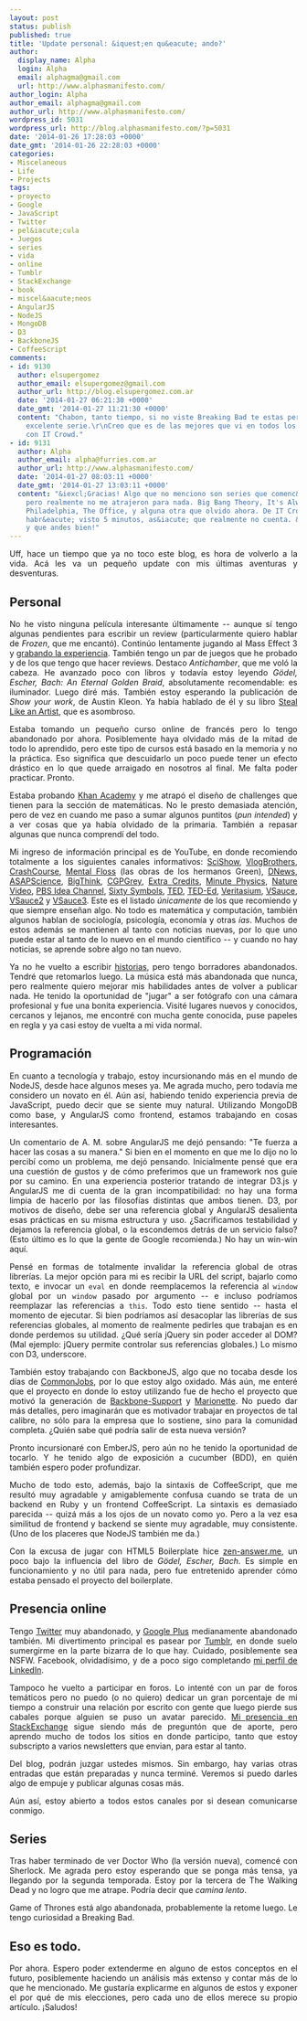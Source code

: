 ```yaml
---
layout: post
status: publish
published: true
title: 'Update personal: &iquest;en qu&eacute; ando?'
author:
  display_name: Alpha
  login: Alpha
  email: alphagma@gmail.com
  url: http://www.alphasmanifesto.com/
author_login: Alpha
author_email: alphagma@gmail.com
author_url: http://www.alphasmanifesto.com/
wordpress_id: 5031
wordpress_url: http://blog.alphasmanifesto.com/?p=5031
date: '2014-01-26 17:28:03 +0000'
date_gmt: '2014-01-26 22:28:03 +0000'
categories:
- Miscelaneous
- Life
- Projects
tags:
- proyecto
- Google
- JavaScript
- Twitter
- pel&iacute;cula
- Juegos
- series
- vida
- online
- Tumblr
- StackExchange
- book
- miscel&aacute;neos
- AngularJS
- NodeJS
- MongoDB
- D3
- BackboneJS
- CoffeeScript
comments:
- id: 9130
  author: elsupergomez
  author_email: elsupergomez@gmail.com
  author_url: http://blog.elsupergomez.com.ar
  date: '2014-01-27 06:21:30 +0000'
  date_gmt: '2014-01-27 11:21:30 +0000'
  content: "Chabon, tanto tiempo, si no viste Breaking Bad te estas perdiendo una
    excelente serie.\r\nCreo que es de las mejores que vi en todos los tiempos junto
    con IT Crowd."
- id: 9131
  author: Alpha
  author_email: alpha@furries.com.ar
  author_url: http://www.alphasmanifesto.com/
  date: '2014-01-27 08:03:11 +0000'
  date_gmt: '2014-01-27 13:03:11 +0000'
  content: "&iexcl;Gracias! Algo que no menciono son series que comenc&eacute; a ver
    pero realmente no me atrajeron para nada. Big Bang Theory, It's Always Sunny in
    Philadelphia, The Office, y alguna otra que olvido ahora. De IT Crowd s&oacute;lo
    habr&eacute; visto 5 minutos, as&iacute; que realmente no cuenta. &iexcl;Saludos,
    y que andes bien!"
---
```

<p style="text-align: justify;">Uff, hace un tiempo que ya no toco este blog, es hora de volverlo a la vida.&nbsp;Ac&aacute; les va un peque&ntilde;o update con mis &uacute;ltimas aventuras y desventuras.</p>
<p><!--more--></p>
<h2>Personal</h2>
<p style="text-align: justify;">No he visto ninguna pel&iacute;cula interesante &uacute;ltimamente -- aunque s&iacute; tengo algunas pendientes para escribir un review (particularmente quiero hablar de <em>Frozen</em>, que me encant&oacute;). Contin&uacute;o lentamente jugando al Mass Effect 3 y <a href="http://www.youtube.com/playlist?list=PLpUgYwld3sQGUilYiZZys3eHbbqT_mgLE">grabando la experiencia</a>. Tambi&eacute;n tengo un par de juegos que he probado y de los que tengo que hacer reviews. Destaco <em>Antichamber</em>, que me vol&oacute; la cabeza. He avanzado poco con libros y todav&iacute;a estoy leyendo <em>G&ouml;del, Escher, Bach: An Eternal Golden Braid</em>, absolutamente recomendable: es iluminador. Luego dir&eacute; m&aacute;s. Tambi&eacute;n estoy esperando la publicaci&oacute;n de <em>Show your work</em>, de Austin Kleon. Ya hab&iacute;a hablado de &eacute;l y su libro <a href="https://blog.alphasmanifesto.com/2013/07/14/steal-like-an-artist/">Steal Like an Artist</a>, que es asombroso.</p>
<p style="text-align: justify;">Estaba tomando un peque&ntilde;o curso online de franc&eacute;s pero lo tengo abandonado por ahora. Posiblemente haya olvidado m&aacute;s de la mitad de todo lo aprendido, pero este tipo de cursos est&aacute; basado en la memoria y no la pr&aacute;ctica. Eso significa que descuidarlo un poco puede tener un efecto dr&aacute;stico en lo que quede arraigado en nosotros al final. Me falta poder practicar. Pronto.</p>
<p style="text-align: justify;">Estaba probando <a href="https://www.khanacademy.org/">Khan Academy</a> y me atrap&oacute; el dise&ntilde;o de challenges que tienen para la secci&oacute;n de matem&aacute;ticas. No le presto demasiada atenci&oacute;n, pero de vez en cuando me paso a sumar algunos puntitos (<em>pun intended</em>) y a ver cosas que ya hab&iacute;a olvidado de la primaria. Tambi&eacute;n a repasar algunas que nunca comprend&iacute; del todo.</p>
<p style="text-align: justify;">Mi ingreso de informaci&oacute;n principal es de YouTube, en donde recomiendo totalmente a los siguientes canales informativos:&nbsp;<a href="http://www.youtube.com/channel/UCZYTClx2T1of7BRZ86-8fow">SciShow</a>, <a href="http://www.youtube.com/channel/UCGaVdbSav8xWuFWTadK6loA">VlogBrothers</a>, <a href="http://www.youtube.com/channel/UCX6b17PVsYBQ0ip5gyeme-Q">CrashCourse</a>, <a href="http://www.youtube.com/channel/UCpZ5qUqpW4hW4zdfuBxMSJA">Mental Floss</a>&nbsp;(las obras de los hermanos Green),&nbsp;<a href="http://www.youtube.com/user/DNewsChannel">DNews</a>, <a href="http://www.youtube.com/channel/UCC552Sd-3nyi_tk2BudLUzA">ASAPScience</a>, <a href="http://www.youtube.com/channel/UCvQECJukTDE2i6aCoMnS-Vg">BigThink</a>, <a href="http://www.youtube.com/channel/UC2C_jShtL725hvbm1arSV9w">CGPGrey</a>, <a href="http://www.youtube.com/channel/UCCODtTcd5M1JavPCOr_Uydg">Extra Credits</a>, <a href="http://www.youtube.com/channel/UCUHW94eEFW7hkUMVaZz4eDg">Minute Physics</a>, <a href="http://www.youtube.com/channel/UC7c8mE90qCtu11z47U0KErg">Nature Video</a>, <a href="http://www.youtube.com/channel/UC3LqW4ijMoENQ2Wv17ZrFJA">PBS Idea Channel</a>, <a href="http://www.youtube.com/channel/UCvBqzzvUBLCs8Y7Axb-jZew">Sixty Symbols</a>, <a href="http://www.youtube.com/channel/UCAuUUnT6oDeKwE6v1NGQxug">TED</a>, <a href="http://www.youtube.com/channel/UCsooa4yRKGN_zEE8iknghZA">TED-Ed</a>, <a href="http://www.youtube.com/channel/UCHnyfMqiRRG1u-2MsSQLbXA">Veritasium</a>, <a href="http://www.youtube.com/channel/UC6nSFpj9HTCZ5t-N3Rm3-HA">VSauce</a>, <a href="http://www.youtube.com/channel/UCqmugCqELzhIMNYnsjScXXw">VSauce2</a> y <a href="http://www.youtube.com/channel/UCwmFOfFuvRPI112vR5DNnrA">VSauce3</a>. Este es el listado <em>&uacute;nicamente</em> de los que recomiendo y que siempre ense&ntilde;an algo. No todo es matem&aacute;tica y computaci&oacute;n, tambi&eacute;n algunos hablan de sociolog&iacute;a, psicolog&iacute;a, econom&iacute;a y otras <em>&iacute;as</em>. Muchos de estos adem&aacute;s se mantienen al tanto con noticias nuevas, por lo que uno puede estar al tanto de lo nuevo en el mundo cient&iacute;fico -- y cuando no hay noticias, se aprende sobre algo no tan nuevo.</p>
<p style="text-align: justify;">Ya no he vuelto a escribir <a href="https://blog.alphasmanifesto.com/category/escritos/">historias</a>, pero tengo borradores abandonados. Tendr&eacute; que retomarlos luego. La m&uacute;sica est&aacute; m&aacute;s abandonada que nunca, pero realmente quiero mejorar mis habilidades antes de volver a publicar nada. He tenido la oportunidad de "jugar" a ser fot&oacute;grafo con una c&aacute;mara profesional y fue una bonita experiencia. Visit&eacute; lugares nuevos y conocidos, cercanos y lejanos, me encontr&eacute; con mucha gente conocida, puse papeles en regla y ya casi estoy de vuelta a mi vida normal.</p>
<h2>Programaci&oacute;n</h2>
<p style="text-align: justify;">En cuanto a tecnolog&iacute;a y trabajo, estoy incursionando m&aacute;s en el mundo de NodeJS, desde hace algunos meses ya. Me agrada mucho, pero todav&iacute;a me considero un novato en &eacute;l. A&uacute;n as&iacute;, habiendo tenido experiencia previa de JavaScript, puedo decir que se siente muy natural. Utilizando MongoDB como base, y AngularJS como frontend, estamos trabajando en cosas interesantes.</p>
<p style="text-align: justify;">Un comentario de A. M. sobre AngularJS me dej&oacute; pensando: "Te fuerza a hacer las cosas a su manera." Si bien en el momento en que me lo dijo no lo percib&iacute; como un problema, me dej&oacute; pensando. Inicialmente pens&eacute; que era una cuesti&oacute;n de gustos y de c&oacute;mo preferimos que un framework nos gu&iacute;e por su camino. En una experiencia posterior tratando de integrar D3.js y AngularJS me di cuenta de la gran incompatibilidad: no hay una forma limpia de hacerlo por las filosof&iacute;as distintas que ambos tienen. D3, por motivos de dise&ntilde;o, debe ser una referencia global y AngularJS desalienta esas pr&aacute;cticas en su misma estructura y uso. &iquest;Sacrificamos testabilidad y dejamos la referencia global, o la escondemos detr&aacute;s de un servicio falso? (Esto &uacute;ltimo es lo que la gente de Google recomienda.) No hay un win-win aqu&iacute;.</p>
<p style="text-align: justify;">Pens&eacute; en formas de totalmente invalidar la referencia global de otras librer&iacute;as. La mejor opci&oacute;n para mi es recibir la URL del script, bajarlo como texto, e invocar un <code>eval</code> en donde reemplacemos la referencia al <code>window</code> global por un <code>window</code> pasado por argumento -- e incluso podr&iacute;amos reemplazar las referencias a <code>this</code>. Todo esto tiene sentido -- hasta el momento de ejecutar. Si bien podr&iacute;amos as&iacute; desacoplar las librer&iacute;as de sus referencias globales, al momento de realmente pedirles que trabajan es en donde perdemos su utilidad. &iquest;Qu&eacute; ser&iacute;a jQuery sin poder acceder al DOM? (Mal ejemplo: jQuery permite controlar sus referencias globales.) Lo mismo con D3, underscore.</p>
<p style="text-align: justify;">Tambi&eacute;n estoy trabajando con BackboneJS, algo que no tocaba desde los d&iacute;as de <a href="https://github.com/CommonJobs/CommonJobs">CommonJobs</a>, por lo que estoy algo oxidado. M&aacute;s a&uacute;n, me enter&eacute; que el proyecto en donde lo estoy utilizando fue de hecho el proyecto que motiv&oacute; la generaci&oacute;n de <a href="https://github.com/thoughtbot/backbone-support">Backbone-Support</a> y <a href="http://marionettejs.com/">Marionette</a>. No puedo dar m&aacute;s detalles, pero imaginar&aacute;n que es motivador trabajar en proyectos de tal calibre, no s&oacute;lo para la empresa que lo sostiene, sino para la comunidad completa. &iquest;Qui&eacute;n sabe qu&eacute; podr&iacute;a salir de esta nueva versi&oacute;n?</p>
<p style="text-align: justify;">Pronto incursionar&eacute; con EmberJS, pero a&uacute;n no he tenido la oportunidad de tocarlo. Y he tenido algo de exposici&oacute;n a cucumber (BDD), en qui&eacute;n tambi&eacute;n espero poder profundizar.</p>
<p style="text-align: justify;">Mucho de todo esto, adem&aacute;s, bajo la sintaxis de CoffeeScript, que me result&oacute; muy agradable y amigablemente confusa cuando se trata de un backend en Ruby y un frontend CoffeeScript. La sintaxis es demasiado parecida -- quiz&aacute; m&aacute;s a los ojos de un novato como yo. Pero a la vez esa similitud de frontend y backend se siente muy agradable, muy consistente. (Uno de los placeres que NodeJS tambi&eacute;n me da.)</p>
<p style="text-align: justify;">Con la excusa de jugar con HTML5 Boilerplate hice <a href="http://zen-answer.me/">zen-answer.me</a>, un poco bajo la influencia del libro de <em>G&ouml;del, Escher, Bach</em>. Es simple en funcionamiento y no &uacute;til para nada, pero fue entretenido aprender c&oacute;mo estaba pensado el proyecto del boilerplate.</p>
<h2>Presencia online</h2>
<p style="text-align: justify;">Tengo <a href="https://twitter.com/alphatwi">Twitter</a> muy abandonado, y <a href="https://plus.google.com/100001056687081132697/posts">Google Plus</a> medianamente abandonado tambi&eacute;n. Mi divertimento principal es pasear por <a href="http://zorri.tumblr.com/">Tumblr</a>, en donde suelo sumergirme en la parte bizarra de lo que hay. Cuidado, posiblemente sea NSFW. Facebook, olvidad&iacute;simo, y de a poco sigo completando <a href="http://www.linkedin.com/in/raimondijuan">mi perfil de LinkedIn</a>.</p>
<p style="text-align: justify;">Tampoco he vuelto a participar en foros. Lo intent&eacute; con un par de foros tem&aacute;ticos pero no puedo (o no quiero) dedicar un gran porcentaje de mi tiempo a construir una relaci&oacute;n por escrito con gente que luego pierde sus cabales porque alguien se puso un avatar parecido. <a href="http://stackexchange.com/users/49538/alpha?tab=accounts">Mi presencia en StackExchange</a> sigue siendo m&aacute;s de pregunt&oacute;n que de aporte, pero aprendo mucho de todos los sitios en donde participo, tanto que estoy subscripto a varios newsletters que envian, para estar al tanto.</p>
<p style="text-align: justify;">Del blog, podr&aacute;n juzgar ustedes mismos. Sin embargo, hay varias otras entradas que est&aacute;n preparadas y nunca termin&eacute;. Veremos si puedo darles algo de empuje y publicar algunas cosas m&aacute;s.</p>
<p style="text-align: justify;">A&uacute;n as&iacute;, estoy abierto a todos estos canales por si desean comunicarse conmigo.</p>
<h2>Series</h2>
<p style="text-align: justify;">Tras haber terminado de ver Doctor Who (la versi&oacute;n nueva), comenc&eacute; con Sherlock. Me agrada pero estoy esperando que se ponga m&aacute;s tensa, ya llegando por la segunda temporada. Estoy por la tercera de The Walking Dead y no logro que me atrape. Podr&iacute;a decir que <em>camina lento</em>.</p>
<p style="text-align: justify;">Game of Thrones est&aacute; algo abandonada, probablemente la retome luego. Le tengo curiosidad a Breaking Bad.</p>
<h2>Eso es todo.</h2>
<p style="text-align: justify;">Por ahora. Espero poder extenderme en alguno de estos conceptos en el futuro, posiblemente haciendo un an&aacute;lisis m&aacute;s extenso y contar m&aacute;s de lo que he mencionado. Me gustar&iacute;a explicarme en algunos de estos y exponer el por qu&eacute; de mis elecciones, pero cada uno de ellos merece su propio art&iacute;culo. &iexcl;Saludos!</p>
